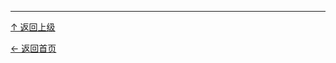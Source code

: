 



----
[↑ 返回上级](https://github.com/asin929/linux-software/blob/master/Database/Database.md)

[← 返回首页](https://github.com/asin929/linux-software)
